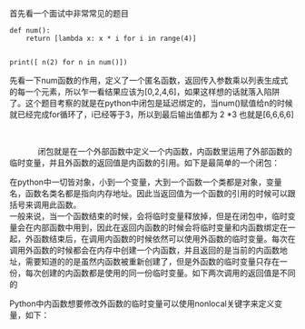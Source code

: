 <p>首先看一个面试中非常常见的题目</p>

<pre class="has">
<code class="language-python">def num():
    return [lambda x: x * i for i in range(4)]


print([ n(2) for n in num()])
</code></pre>

<p>先看一下num函数的作用，定义了一个匿名函数，返回传入参数乘以列表生成式的每一个元素，所以乍一看结果应该为[0,2,4,6]，如果这样想的话就落入陷阱了。这个题目考察的就是在python中闭包是延迟绑定的，当num()赋值给n的时候就已经完成for循环了，i已经等于3，所以到最后输出值都为 2 *3 也就是[6,6,6,6]</p>

<p> </p>

<p style="text-indent:50px;">闭包就是在一个外部函数中定义一个内函数，内函数里运用了外部函数的临时变量，并且外函数的返回值是内函数的引用。如下是最简单的一个闭包：</p>

<p><img alt="" class="has" src="https://img-blog.csdn.net/20180920143854274?watermark/2/text/aHR0cHM6Ly9ibG9nLmNzZG4ubmV0L0Zhbk1MZWk=/font/5a6L5L2T/fontsize/400/fill/I0JBQkFCMA==/dissolve/70" /><br />
在python中一切皆对象，小到一个变量，大到一个函数一个类都是对象，变量名，函数名类名都是指向内存地址。因此当返回值为一个函数的引用的时候可以跟括号来调用此函数。<br />
一般来说，当一个函数结束的时候，会将临时变量释放掉，但是在闭包中，临时变量会在内部函数中用到，因此在返回内函数的时候会将临时变量和内函数绑定在一起，外函数结束后，在调用内函数的时候依然可以使用外函数的临时变量。每次在调用外函数的时候都会在内存中创建一个内函数，并且返回的是当前的内函数地址，需要知道的的是虽然内函数被重新创建了，但是外函数的临时变量只存在一份，每次创建的内函数都是使用的同一份临时变量。如下两次调用的返回值是不同的</p>

<p><img alt="" class="has" src="https://img-blog.csdn.net/2018092014391017?watermark/2/text/aHR0cHM6Ly9ibG9nLmNzZG4ubmV0L0Zhbk1MZWk=/font/5a6L5L2T/fontsize/400/fill/I0JBQkFCMA==/dissolve/70" /><br />
Python中内函数想要修改外函数的临时变量可以使用nonlocal关键字来定义变量，如下：</p>

<p><img alt="" class="has" src="https://img-blog.csdn.net/20180920143921274?watermark/2/text/aHR0cHM6Ly9ibG9nLmNzZG4ubmV0L0Zhbk1MZWk=/font/5a6L5L2T/fontsize/400/fill/I0JBQkFCMA==/dissolve/70" /></p>